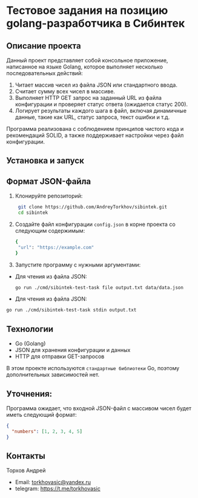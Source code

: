 # Тестовое задания на позицию golang-разработчика в Сибинтек

## Описание проекта

Данный проект представляет собой консольное приложение, написанное на языке Golang, которое выполняет несколько последовательных действий:

1. Читает массив чисел из файла JSON или стандартного ввода.
2. Считает сумму всех чисел в массиве.
3. Выполняет HTTP GET запрос на заданный URL из файла конфигурации и проверяет статус ответа (ожидается статус 200).
4. Логирует результаты каждого шага в файл, включая динамичные данные, такие как URL, статус запроса, текст ошибки и т.д.

Программа реализована с соблюдением принципов чистого кода и рекомендаций SOLID, а также поддерживает настройки через файл конфигурации.

## Установка и запуск

## Формат JSON-файла

1. Клонируйте репозиторий:

   ```bash
    git clone https://github.com/AndreyTorkhov/sibintek.git
    cd sibintek
   ```

2. Создайте файл конфигурации `config.json` в корне проекта со следующим содержимым:

   ```bash
   {
    "url": "https://example.com"
   }
   ```

3. Запустите программу с нужными аргументами:

- Для чтения из файла JSON:

  ```bash
  go run ./cmd/sibintek-test-task file output.txt data/data.json
  ```

- Для чтения из файла JSON:

```bash
go run ./cmd/sibintek-test-task stdin output.txt
```

## Технологии

- Go (Golang)
- JSON для хранения конфигурации и данных
- HTTP для отправки GET-запросов

В этом проекте используются `стандартные библиотеки` Go, поэтому дополнительных зависимостей нет.

## Уточнения:

Программа ожидает, что входной JSON-файл с массивом чисел будет иметь следующий формат:

```json
{
  "numbers": [1, 2, 3, 4, 5]
}
```

## Контакты

Торхов Андрей

- Email: torkhovasic@yandex.ru
- telegram: https://t.me/torkhovasic
